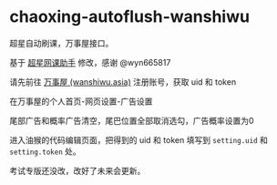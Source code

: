 # chaoxing-autoflush-wanshiwu

超星自动刷课，万事屋接口。

基于 [超星网课助手](https://greasyfork.org/zh-CN/scripts/369625) 修改，感谢 @wyn665817

请先前往 [万事屋 (wanshiwu.asia)](https://wanshiwu.asia) 注册账号，获取 uid 和 token

在万事屋的个人首页-网页设置-广告设置

尾部广告和概率广告清空，尾巴位置全部取消选勾，广告概率设置为0

进入油猴的代码编辑页面，把得到的 uid 和 token 填写到 `setting.uid` 和 `setting.token` 处。

考试专版还没改，改好了未来会更新。
